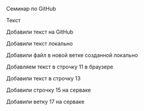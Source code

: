 Семинар по GitHub

Текст

Добавили текст на GitHub

Добавили текст локально

Добавили файл в новой ветке созданной локально

Добавляем текст в строчку 11 в браузере

Добавили текст в строчку 13

Добавили строчку 15 на серваке

Добавили ветку 17 на серваке
